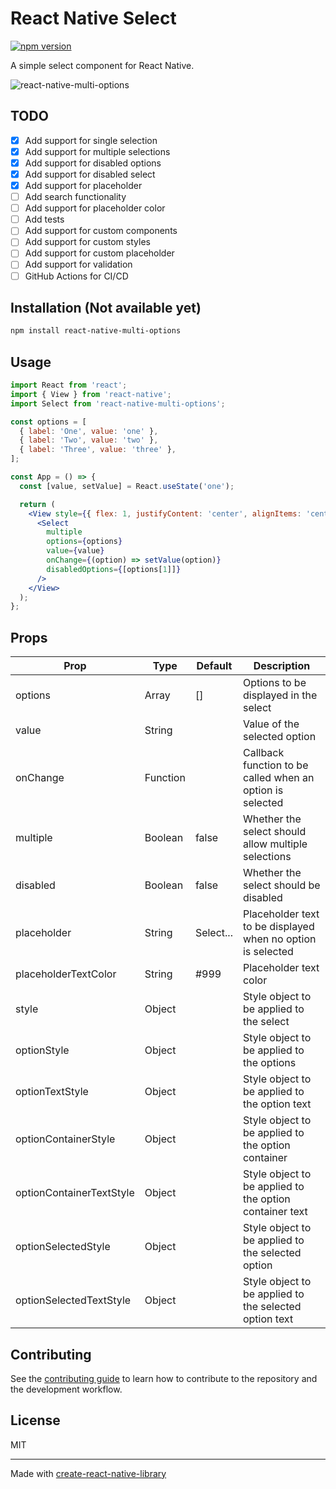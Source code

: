 # React Native Select

[![npm version](https://badge.fury.io/js/react-native-multi-options.svg)](https://badge.fury.io/js/react-native-multi-options)

A simple select component for React Native.

![react-native-multi-options](https://user-images.githubusercontent.com/10114716/193332497-5d4fc808-f5ac-475e-b7c7-f0c742673296.png)

## TODO

- [x] Add support for single selection
- [x] Add support for multiple selections
- [x] Add support for disabled options
- [x] Add support for disabled select
- [x] Add support for placeholder
- [ ] Add search functionality
- [ ] Add support for placeholder color
- [ ] Add tests
- [ ] Add support for custom components
- [ ] Add support for custom styles
- [ ] Add support for custom placeholder
- [ ] Add support for validation
- [ ] GitHub Actions for CI/CD

## Installation (Not available yet)

```bash
npm install react-native-multi-options
```

## Usage

```jsx
import React from 'react';
import { View } from 'react-native';
import Select from 'react-native-multi-options';

const options = [
  { label: 'One', value: 'one' },
  { label: 'Two', value: 'two' },
  { label: 'Three', value: 'three' },
];

const App = () => {
  const [value, setValue] = React.useState('one');

  return (
    <View style={{ flex: 1, justifyContent: 'center', alignItems: 'center' }}>
      <Select
        multiple
        options={options}
        value={value}
        onChange={(option) => setValue(option)}
        disabledOptions={[options[1]]}
      />
    </View>
  );
};
```

## Props

| Prop                     | Type     | Default   | Description                                                 |
| ------------------------ | -------- | --------- | ----------------------------------------------------------- |
| options                  | Array    | []        | Options to be displayed in the select                       |
| value                    | String   |           | Value of the selected option                                |
| onChange                 | Function |           | Callback function to be called when an option is selected   |
| multiple                 | Boolean  | false     | Whether the select should allow multiple selections         |
| disabled                 | Boolean  | false     | Whether the select should be disabled                       |
| placeholder              | String   | Select... | Placeholder text to be displayed when no option is selected |
| placeholderTextColor     | String   | #999      | Placeholder text color                                      |
| style                    | Object   |           | Style object to be applied to the select                    |
| optionStyle              | Object   |           | Style object to be applied to the options                   |
| optionTextStyle          | Object   |           | Style object to be applied to the option text               |
| optionContainerStyle     | Object   |           | Style object to be applied to the option container          |
| optionContainerTextStyle | Object   |           | Style object to be applied to the option container text     |
| optionSelectedStyle      | Object   |           | Style object to be applied to the selected option           |
| optionSelectedTextStyle  | Object   |           | Style object to be applied to the selected option text      |

## Contributing

See the [contributing guide](CONTRIBUTING.md) to learn how to contribute to the repository and the development workflow.

## License

MIT

---

Made with [create-react-native-library](https://github.com/callstack/react-native-builder-bob)
